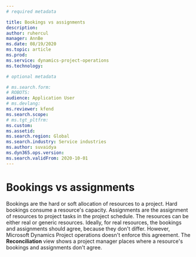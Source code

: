 ```yaml
---
# required metadata

title: Bookings vs assignments
description:  
author: ruhercul
manager: AnnBe
ms.date: 08/19/2020
ms.topic: article
ms.prod: 
ms.service: dynamics-project-operations
ms.technology: 

# optional metadata

# ms.search.form: 
# ROBOTS: 
audience: Application User
# ms.devlang: 
ms.reviewer: kfend
ms.search.scope: 
# ms.tgt_pltfrm: 
ms.custom: 
ms.assetid: 
ms.search.region: Global
ms.search.industry: Service industries
ms.author: suvaidya
ms.dyn365.ops.version: 
ms.search.validFrom: 2020-10-01
---
```


# Bookings vs assignments

Bookings are the hard or soft allocation of resources to a project. Hard bookings consume a resource's capacity. Assignments are the assignment of resources to project tasks in the project schedule. The resources can be either real or generic resources. Ideally, for real resources, the bookings and assignments should agree, because they don't differ. However, Microsoft Dynamics Project operations doesn't enforce this agreement. The **Reconciliation** view shows a project manager places where a resource's bookings and assignments don't agree.
